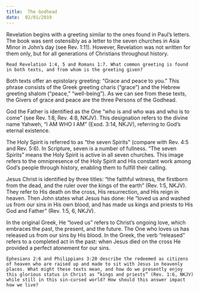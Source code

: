 ```yaml
---
title:  The Godhead
date:  02/01/2019
---
```


Revelation begins with a greeting similar to the ones found in Paul’s letters. The book was sent ostensibly as a letter to the seven churches in Asia Minor in John’s day (see Rev. 1:11). However, Revelation was not written for them only, but for all generations of Christians throughout history.

`Read Revelation 1:4, 5 and Romans 1:7. What common greeting is found in both texts, and from whom is the greeting given?`

Both texts offer an epistolary greeting: “Grace and peace to you.” This phrase consists of the Greek greeting charis (“grace”) and the Hebrew greeting shalom (“peace,” “well-being”). As we can see from these texts, the Givers of grace and peace are the three Persons of the Godhead.

God the Father is identified as the One “who is and who was and who is to come” (see Rev. 1:8, Rev. 4:8, NKJV). This designation refers to the divine name Yahweh, “I AM WHO I AM” (Exod. 3:14, NKJV), referring to God’s eternal existence.

The Holy Spirit is referred to as “the seven Spirits” (compare with Rev. 4:5 and Rev. 5:6). In Scripture, seven is a number of fullness. “The seven Spirits” means the Holy Spirit is active in all seven churches. This image refers to the omnipresence of the Holy Spirit and His constant work among God’s people through history, enabling them to fulfill their calling.

Jesus Christ is identified by three titles: “the faithful witness, the firstborn from the dead, and the ruler over the kings of the earth” (Rev. 1:5, NKJV). They refer to His death on the cross, His resurrection, and His reign in heaven. Then John states what Jesus has done: He “loved us and washed us from our sins in His own blood, and has made us kings and priests to His God and Father” (Rev. 1:5, 6, NKJV).

In the original Greek, He “loved us” refers to Christ’s ongoing love, which embraces the past, the present, and the future. The One who loves us has released us from our sins by His blood. In the Greek, the verb “released” refers to a completed act in the past: when Jesus died on the cross He provided a perfect atonement for our sins.

`Ephesians 2:6 and Philippians 3:20 describe the redeemed as citizens of heaven who are raised up and made to sit with Jesus in heavenly places. What might these texts mean, and how do we presently enjoy this glorious status in Christ as “kings and priests” (Rev. 1:6, NKJV) while still in this sin-cursed world? How should this answer impact how we live?`
